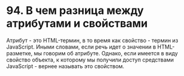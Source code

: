 # 94. В чем разница между атрибутами и свойствами

Атрибут - это HTML-термин, в то время как свойство - термин из JavaScript. Иными словами, если речь идет о значении в HTML-разметке, мы говорим об атрибуте. Однако, если имеется в виду свойство объекта, к которому мы получили доступ средствами JavaScript - вернее называть это свойством.
